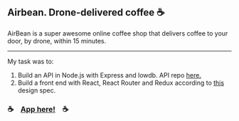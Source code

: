 ## Airbean. Drone-delivered coffee ☕️


AirBean is a super awesome online coffee shop that delivers coffee to your door, by drone, within 15 minutes. 
***
My task was to:
1. Build an API in Node.js with Express and lowdb. API repo [here.](https://github.com/Gremlet/air-bean) 
2. Build a front end with React, React Router and Redux according to [this](https://www.figma.com/file/e8BmvFts26BCi7vdF8afKT/AirBean-v.1.1-React-ITHS?node-id=0%3A1) design spec.

### ☕️ &nbsp;&nbsp;&nbsp;[App here!](https://gremlet.github.io/airbean-coffee/)&nbsp;&nbsp;&nbsp;  ☕️


